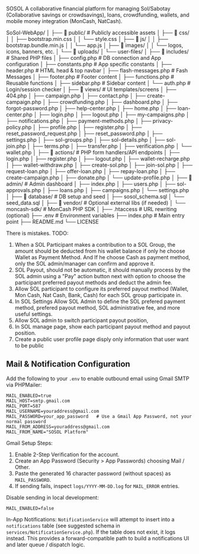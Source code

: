SOSOL
A collaborative financial platform for managing Sol/Sabotay (Collaborative savings or crowdsavings), loans, crowdfunding, wallets, and mobile money integration (MonCash, NatCash).

SoSol-WebApp/
│
├── 📁 public/                    # Publicly accessible assets
│   ├── 📁 css/
│   │   ├── bootstrap.min.css
│   │   └── style.css
│   ├── 📁 js/
│   │   ├── bootstrap.bundle.min.js
│   │   └── app.js
│   ├── 📁 images/
│   │   └── logos, icons, banners, etc.
│   └── 📁 uploads/
│       └── user-files/
│
├── 📁 includes/                # Shared PHP files
│   ├── config.php               # DB connection and App configuration
│   ├── constants.php            # App specific constants
│   ├── header.php               # HTML head & top navbar
│   ├── flash-messages.php       # Fash Messages
│   ├── footer.php               # Footer content
│   ├── functions.php            # Reusable functions
│   ├── sidebar.php              # Sidebar content
│   └── auth.php                 # Login/session checker
│
├── 📁 views/                    # UI templates/screens
│   ├── 404.php
│   ├── campaign.php
│   ├── contact.php
│   ├── create-campaign.php
│   ├── crowdfunding.php
│   ├── dashboard.php
│   ├── forgot-password.php
│   ├── help-center.php
│   ├── home.php
│   ├── loan-center.php
│   ├── login.php
│   ├── logout.php
│   ├── my-campaigns.php
│   ├── notifications.php
│   ├── payment-methods.php
│   ├── privacy-policy.php
│   ├── profile.php
│   ├── register.php
│   ├── reset_password_request.php
│   ├── reset_password.php
│   ├── settings.php
│   ├── sol-groups.php
│   ├── sol-details.php
│   ├── sol-join.php
│   ├── terms.php
│   ├── transfer.php
│   ├── verification.php
│   └── wallet.php
│
├── 📁 actions/                   # PHP form handlers/API endpoints
│   ├── login.php
│   ├── register.php
│   ├── logout.php
│   ├── wallet-recharge.php
│   ├── wallet-withdraw.php
│   ├── create-sol.php
│   ├── join-sol.php
│   ├── request-loan.php
│   ├── offer-loan.php
│   ├── repay-loan.php
│   ├── create-campaign.php
│   ├── donate.php
│   └── update-profile.php
│
├── 📁 admin/                     # Admin dashboard
│   ├── index.php
│   ├── users.php
│   ├── sol-approvals.php
│   ├── loans.php
│   ├── campaigns.php
│   └── settings.php
│
├── 📁 database/                  # DB setup and seed
│   ├── sosol_schema.sql
│   └── seed_data.sql
│
├── 📁 vendor/                  # Optional external libs (if needed)
│   └── moncash-sdk/             # MonCash PHP SDK
│
├── .htaccess                    # URL rewriting (optional)
├── .env                         # Environment variables
├── index.php                    # Main entry point
├── README.md
└── LICENSE


There is mistakes. TODO: 
1. When a SOL Participant makes a contribution to a SOL Group, the amount should be deducted from his wallet balance if only he choose Wallet as Payment Method. And If he choose Cash as payment method, only the SOL admin/manager can confirm and approve it. 
2. SOL Payout, should not be automatic, it should manually process by the SOL admin using a "Pay" action button next with option to choose the participant preferred payout methods and deduct the admin fee.
3. Allow SOL participant to configure its preferred payout method (Wallet, Mon Cash, Nat Cash, Bank, Cash) for each SOL group participate in.
4. In SOL Settings Allow SOL Admin to define the SOL prefered payment method, prefered payout method, SOL administrative fee, and more useful settings.
5. Allow SOL admin to switch participant payout position,
6. In SOL manage page, show each participant payout method and payout position.
7. Create a public user profile page disply only information that user want to be public

## Mail & Notification Configuration

Add the following to your `.env` to enable outbound email using Gmail SMTP via PHPMailer:

```
MAIL_ENABLED=true
MAIL_HOST=smtp.gmail.com
MAIL_PORT=587
MAIL_USERNAME=youraddress@gmail.com
MAIL_PASSWORD=your_app_password   # Use a Gmail App Password, not your normal password
MAIL_FROM_ADDRESS=youraddress@gmail.com
MAIL_FROM_NAME="SOSOL Platform"
```

Gmail Setup Steps:
1. Enable 2-Step Verification for the account.
2. Create an App Password (Security > App Passwords) choosing Mail / Other.
3. Paste the generated 16 character password (without spaces) as `MAIL_PASSWORD`.
4. If sending fails, inspect `logs/YYYY-MM-DD.log` for `MAIL_ERROR` entries.

Disable sending in local development:
```
MAIL_ENABLED=false
```

In-App Notifications:
`NotificationService` will attempt to insert into a `notifications` table (see suggested schema in `services/NotificationService.php`). If the table does not exist, it logs instead. This provides a forward-compatible path to build a notifications UI and later queue / dispatch logic.

